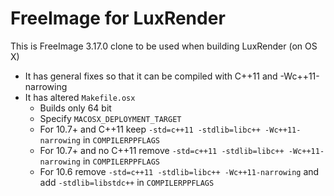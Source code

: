 # FreeImage for LuxRender

This is FreeImage 3.17.0 clone to be used when building LuxRender (on OS X)

* It has general fixes so that it can be compiled with C++11 and -Wc++11-narrowing
* It has altered `Makefile.osx`
	* Builds only 64 bit
	* Specify `MACOSX_DEPLOYMENT_TARGET`
	* For 10.7+ and C++11 keep `-std=c++11 -stdlib=libc++ -Wc++11-narrowing` in `COMPILERPPFLAGS`
	* For 10.7+ and no C++11 remove `-std=c++11 -stdlib=libc++ -Wc++11-narrowing` in `COMPILERPPFLAGS`
	* For 10.6 remove `-std=c++11 -stdlib=libc++ -Wc++11-narrowing` and add `-stdlib=libstdc++` in `COMPILERPPFLAGS`
